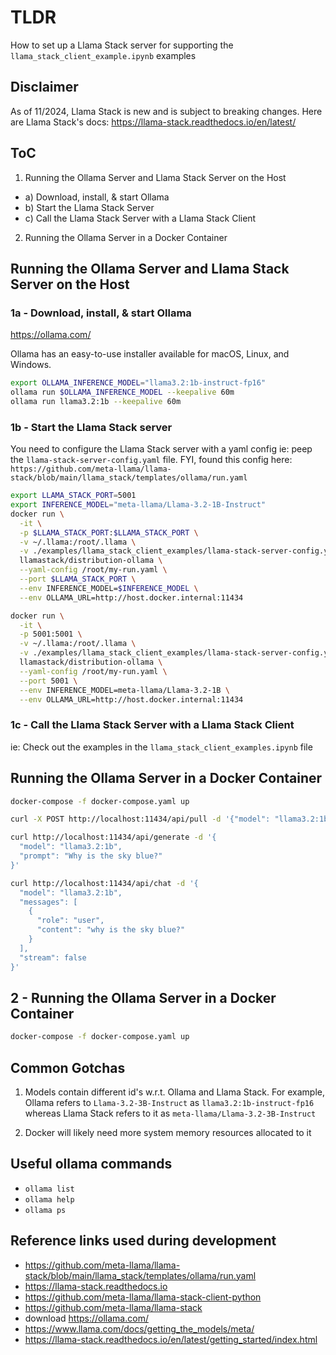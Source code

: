 # TLDR

How to set up a Llama Stack server for supporting the `llama_stack_client_example.ipynb` examples

## Disclaimer

As of 11/2024, Llama Stack is new and is subject to breaking changes.
Here are Llama Stack's docs: https://llama-stack.readthedocs.io/en/latest/

## ToC

1. Running the Ollama Server and Llama Stack Server on the Host 
  - a) Download, install, & start Ollama
  - b) Start the Llama Stack Server
  - c) Call the Llama Stack Server with a Llama Stack Client
2. Running the Ollama Server in a Docker Container

## Running the Ollama Server and Llama Stack Server on the Host 

### 1a - Download, install, & start Ollama

https://ollama.com/

Ollama has an easy-to-use installer available for macOS, Linux, and Windows.

```sh
export OLLAMA_INFERENCE_MODEL="llama3.2:1b-instruct-fp16"
ollama run $OLLAMA_INFERENCE_MODEL --keepalive 60m
ollama run llama3.2:1b --keepalive 60m
```

### 1b - Start the Llama Stack server

You need to configure the Llama Stack server with a yaml config ie: peep the `llama-stack-server-config.yaml` file. FYI, found this config here: `https://github.com/meta-llama/llama-stack/blob/main/llama_stack/templates/ollama/run.yaml`

```sh
export LLAMA_STACK_PORT=5001
export INFERENCE_MODEL="meta-llama/Llama-3.2-1B-Instruct"
docker run \
  -it \
  -p $LLAMA_STACK_PORT:$LLAMA_STACK_PORT \
  -v ~/.llama:/root/.llama \
  -v ./examples/llama_stack_client_examples/llama-stack-server-config.yaml:/root/my-run.yaml \
  llamastack/distribution-ollama \
  --yaml-config /root/my-run.yaml \
  --port $LLAMA_STACK_PORT \
  --env INFERENCE_MODEL=$INFERENCE_MODEL \
  --env OLLAMA_URL=http://host.docker.internal:11434
```

```sh
docker run \
  -it \
  -p 5001:5001 \
  -v ~/.llama:/root/.llama \
  -v ./examples/llama_stack_client_examples/llama-stack-server-config.yaml:/root/my-run.yaml \
  llamastack/distribution-ollama \
  --yaml-config /root/my-run.yaml \
  --port 5001 \
  --env INFERENCE_MODEL=meta-llama/Llama-3.2-1B \
  --env OLLAMA_URL=http://host.docker.internal:11434
```


### 1c - Call the Llama Stack Server with a Llama Stack Client

ie: Check out the examples in the `llama_stack_client_examples.ipynb` file

## Running the Ollama Server in a Docker Container

```sh - set up the ollama server
docker-compose -f docker-compose.yaml up
```

```sh - download a model
curl -X POST http://localhost:11434/api/pull -d '{"model": "llama3.2:1b"}'
```

```sh - test the model
curl http://localhost:11434/api/generate -d '{
  "model": "llama3.2:1b",
  "prompt": "Why is the sky blue?"
}'

curl http://localhost:11434/api/chat -d '{
  "model": "llama3.2:1b",
  "messages": [
    {
      "role": "user",
      "content": "why is the sky blue?"
    }
  ],
  "stream": false
}'
```

## 2 - Running the Ollama Server in a Docker Container

```sh
docker-compose -f docker-compose.yaml up
```

## Common Gotchas

1. Models contain different id's w.r.t. Ollama and Llama Stack. For example, Ollama refers to `Llama-3.2-3B-Instruct` as `llama3.2:1b-instruct-fp16` whereas Llama Stack refers to it as `meta-llama/Llama-3.2-3B-Instruct`

2. Docker will likely need more system memory resources allocated to it

## Useful ollama commands

- `ollama list`
- `ollama help`
- `ollama ps`

## Reference links used during development

- https://github.com/meta-llama/llama-stack/blob/main/llama_stack/templates/ollama/run.yaml
- https://llama-stack.readthedocs.io
- https://github.com/meta-llama/llama-stack-client-python
- https://github.com/meta-llama/llama-stack
- download https://ollama.com/
- https://www.llama.com/docs/getting_the_models/meta/
- https://llama-stack.readthedocs.io/en/latest/getting_started/index.html
